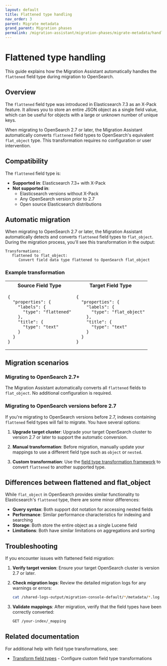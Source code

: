 ```yaml
---
layout: default
title: Flattened type handling
nav_order: 3
parent: Migrate metadata
grand_parent: Migration phases
permalink: /migration-assistant/migration-phases/migrate-metadata/handling-flattened-type/
---
```


# Flattened type handling

This guide explains how the Migration Assistant automatically handles the `flattened` field type during migration to OpenSearch.

## Overview

The `flattened` field type was introduced in Elasticsearch 7.3 as an X-Pack feature. It allows you to store an entire JSON object as a single field value, which can be useful for objects with a large or unknown number of unique keys.

When migrating to OpenSearch 2.7 or later, the Migration Assistant automatically converts `flattened` field types to OpenSearch's equivalent `flat_object` type. This transformation requires no configuration or user intervention.

## Compatibility

The `flattened` field type is:
- **Supported in**: Elasticsearch 7.3+ with X-Pack
- **Not supported in**:
  - Elasticsearch versions without X-Pack
  - Any OpenSearch version prior to 2.7
  - Open source Elasticsearch distributions

## Automatic migration

When migrating to OpenSearch 2.7 or later, the Migration Assistant automatically detects and converts `flattened` field types to `flat_object`. During the migration process, you'll see this transformation in the output:

```
Transformations:
   flattened to flat_object:
      Convert field data type flattened to OpenSearch flat_object
```

### Example transformation

<table>
<tr>
<th>Source Field Type</th>
<th>Target Field Type</th>
</tr>
<tr>
<td>
<pre><code class="language-json">{
  "properties": {
    "labels": {
      "type": "flattened"
    },
    "title": {
      "type": "text"
    }
  }
}</code></pre>
</td>
<td>
<pre><code class="language-json">{
  "properties": {
    "labels": {
      "type": "flat_object"
    },
    "title": {
      "type": "text"
    }
  }
}</code></pre>
</td>
</tr>
</table>

## Migration scenarios

### Migrating to OpenSearch 2.7+

The Migration Assistant automatically converts all `flattened` fields to `flat_object`. No additional configuration is required.

### Migrating to OpenSearch versions before 2.7

If you're migrating to OpenSearch versions before 2.7, indexes containing `flattened` field types will fail to migrate. You have several options:

1. **Upgrade target cluster**: Upgrade your target OpenSearch cluster to version 2.7 or later to support the automatic conversion.

2. **Manual transformation**: Before migration, manually update your mappings to use a different field type such as `object` or `nested`.

3. **Custom transformation**: Use the [field type transformation framework]({{site.url}}{{site.baseurl}}/migration-assistant/migration-phases/migrate-metadata/handling-field-type-breaking-changes/) to convert `flattened` to another supported type.

## Differences between flattened and flat_object

While `flat_object` in OpenSearch provides similar functionality to Elasticsearch's `flattened` type, there are some minor differences:

- **Query syntax**: Both support dot notation for accessing nested fields
- **Performance**: Similar performance characteristics for indexing and searching
- **Storage**: Both store the entire object as a single Lucene field
- **Limitations**: Both have similar limitations on aggregations and sorting

## Troubleshooting

If you encounter issues with flattened field migration:

1. **Verify target version**: Ensure your target OpenSearch cluster is version 2.7 or later.

2. **Check migration logs**: Review the detailed migration logs for any warnings or errors:
   ```bash
   cat /shared-logs-output/migration-console-default/*/metadata/*.log
   ```

3. **Validate mappings**: After migration, verify that the field types have been correctly converted:
   ```bash
   GET /your-index/_mapping
   ```

## Related documentation

For additional help with field type transformations, see:
- [Transform field types]({{site.url}}{{site.baseurl}}/migration-assistant/migration-phases/migrate-metadata/handling-field-type-breaking-changes/) - Configure custom field type transformations
